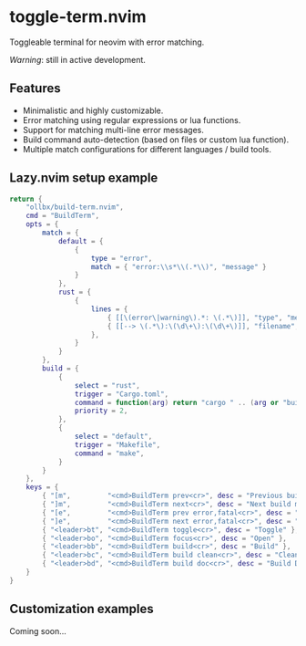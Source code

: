 # toggle-term.nvim

Toggleable terminal for neovim with error matching.

_Warning_: still in active development.

## Features

- Minimalistic and highly customizable.
- Error matching using regular expressions or lua functions.
- Support for matching multi-line error messages.
- Build command auto-detection (based on files or custom lua function).
- Multiple match configurations for different languages / build tools.

## Lazy.nvim setup example

```lua
return {
    "ollbx/build-term.nvim",
    cmd = "BuildTerm",
    opts = {
        match = {
            default = {
                {
                    type = "error",
                    match = { "error:\\s*\\(.*\\)", "message" }
                }
            },
            rust = {
                {
                    lines = {
                        { [[\(error\|warning\).*: \(.*\)]], "type", "message" },
                        { [[--> \(.*\):\(\d\+\):\(\d\+\)]], "filename", "lnum", "col" }
                    },
                }
            }
        },
        build = {
            {
                select = "rust",
                trigger = "Cargo.toml",
                command = function(arg) return "cargo " .. (arg or "build") end,
                priority = 2,
            },
            {
                select = "default",
                trigger = "Makefile",
                command = "make",
            }
        }
    },
    keys = {
        { "[m",         "<cmd>BuildTerm prev<cr>", desc = "Previous build match" },
        { "]m",         "<cmd>BuildTerm next<cr>", desc = "Next build match" },
        { "[e",         "<cmd>BuildTerm prev error,fatal<cr>", desc = "Previous build error" },
        { "]e",         "<cmd>BuildTerm next error,fatal<cr>", desc = "Next build error" },
        { "<leader>bt", "<cmd>BuildTerm toggle<cr>", desc = "Toggle" },
        { "<leader>bo", "<cmd>BuildTerm focus<cr>", desc = "Open" },
        { "<leader>bb", "<cmd>BuildTerm build<cr>", desc = "Build" },
        { "<leader>bc", "<cmd>BuildTerm build clean<cr>", desc = "Clean" },
        { "<leader>bd", "<cmd>BuildTerm build doc<cr>", desc = "Build Docs" },
    }
}
```

## Customization examples

Coming soon...
